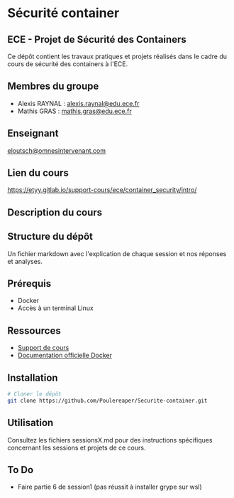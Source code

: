 # Sécurité container

## ECE - Projet de Sécurité des Containers

Ce dépôt contient les travaux pratiques et projets réalisés dans le cadre du cours de sécurité des containers à l'ECE.

## Membres du groupe
- Alexis RAYNAL : alexis.raynal@edu.ece.fr
- Mathis GRAS : mathis.gras@edu.ece.fr

## Enseignant
eloutsch@omnesintervenant.com

## Lien du cours
https://etyy.gitlab.io/support-cours/ece/container_security/intro/

## Description du cours


## Structure du dépôt
Un fichier markdown avec l'explication de chaque session et nos réponses et analyses.


## Prérequis
- Docker
- Accès à un terminal Linux

## Ressources
- [Support de cours](https://etyy.gitlab.io/support-cours/ece/container_security/intro/)
- [Documentation officielle Docker](https://docs.docker.com/engine/security/)

## Installation

```bash
# Cloner le dépôt
git clone https://github.com/Poulereaper/Securite-container.git

```

## Utilisation

Consultez les fichiers sessionsX.md pour des instructions spécifiques concernant les sessions et projets de ce cours.

## To Do 

- Faire partie 6 de session1 (pas réussit à installer grype sur wsl)



